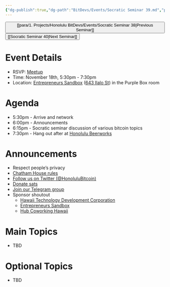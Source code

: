 ```yaml
---
{"dg-publish":true,"dg-path":"BitDevs/Events/Socratic Seminar 39.md","permalink":"/bit-devs/events/socratic-seminar-39/","title":"Socratic Seminar 39","tags":["bitdevs","bitcoin","resource","socratic-39"],"noteIcon":"3","created":"2024-11-05T15:43:39.899-10:00","updated":"2024-11-05T15:58:41.638-10:00"}
---
```




<button class="obsidian-button previous-seminar">[[para/1. Projects/Honolulu BitDevs/Events/Socratic Seminar 38\|Previous Seminar]]</button> <button class="obsidian-button next-seminar">[[Socratic Seminar 40\|Next Seminar]]</button>

# Event Details

- RSVP: [Meetup](https://www.meetup.com/honolulu-bitdevs/events/304408135/)
- Time: November 18th, 5:30pm - 7:30pm
- Location: [Entrepreneurs Sandbox](https://sandboxhawaii.org/) ([643 Ilalo St](https://goo.gl/maps/3Zj38htV13iUn4dcA)) in the Purple Box room

# Agenda

- 5:30pm - Arrive and network  
- 6:00pm - Announcements
- 6:15pm - Socratic seminar discussion of various bitcoin topics
- 7:30pm - Hang out after at [Honolulu Beerworks](https://www.honolulubeerworks.com/)

# Announcements

- Respect people’s privacy
- [Chatham House rules](https://www.chathamhouse.org/about-us/chatham-house-rule)
- [Follow us on Twitter (@HonoluluBitcoin)](https://twitter.com/HonoluluBitcoin)
- [Donate sats](https://checkout.opennode.com/p/5dea6b7a-d33c-4fda-b54c-98f092814c7d)
- [Join our Telegram group](https://t.me/+Ho8M3ZAFmC5mY2Mx)
- Sponsor shoutout
	- [Hawaii Technology Development Corporation](https://www.htdc.org/about/)
	- [Entrepreneurs Sandbox](https://sandboxhawaii.org/)
	- [Hub Coworking Hawaii](https://hubcoworkinghi.com/)

# Main Topics

- TBD

# Optional Topics

- TBD

